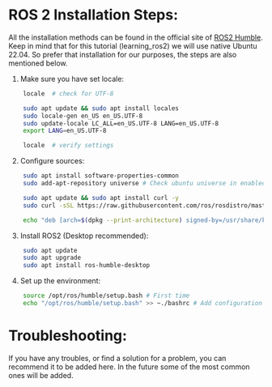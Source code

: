# ROS 2 Installation Steps:

All the installation methods can be found in the official site of [ROS2 Humble](https://docs.ros.org/en/humble/Installation.html). Keep in mind that for this tutorial (learning_ros2) we will use native Ubuntu 22.04. So prefer that installation for our purposes, the steps are also mentioned below. 

1. Make sure you have set locale:

```bash
    locale  # check for UTF-8

    sudo apt update && sudo apt install locales
    sudo locale-gen en_US en_US.UTF-8
    sudo update-locale LC_ALL=en_US.UTF-8 LANG=en_US.UTF-8
    export LANG=en_US.UTF-8

    locale  # verify settings
```

2. Configure sources:

```bash
    sudo apt install software-properties-common 
    sudo add-apt-repository universe # Check ubuntu universe in enabled

    sudo apt update && sudo apt install curl -y
    sudo curl -sSL https://raw.githubusercontent.com/ros/rosdistro/master/ros.key -o /usr/share/keyrings/ros-archive-keyring.gpg # Get ROS2 GPG Key

    echo "deb [arch=$(dpkg --print-architecture) signed-by=/usr/share/keyrings/ros-archive-keyring.gpg] http://packages.ros.org/ros2/ubuntu $(. /etc/os-release && echo $UBUNTU_CODENAME) main" | sudo tee /etc/apt/sources.list.d/ros2.list > /dev/null # Add repository to source lists
```

3. Install ROS2 (Desktop recommended):

```bash
    sudo apt update
    sudo apt upgrade
    sudo apt install ros-humble-desktop
```

4. Set up the environment:

```bash
    source /opt/ros/humble/setup.bash # First time
    echo "/opt/ros/humble/setup.bash" >> ~./bashrc # Add configuration permanently
```

# Troubleshooting:

If you have any troubles, or find a solution for a problem, you can recommend it to be added here. In the future some of the most common ones will be added.